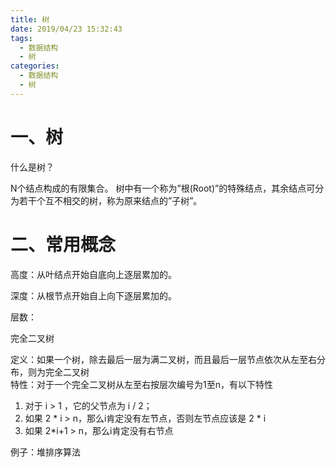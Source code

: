 ```yaml
---
title: 树
date: 2019/04/23 15:32:43
tags:
  - 数据结构
  - 树
categories:
  - 数据结构
  - 树
---
```


 

# 一、树

什么是树？

N个结点构成的有限集合。 树中有一个称为”根(Root)”的特殊结点，其余结点可分为若干个互不相交的树，称为原来结点的”子树”。



# 二、常用概念

高度：从叶结点开始自底向上逐层累加的。

深度：从根节点开始自上向下逐层累加的。

层数：

完全二叉树

定义：如果一个树，除去最后一层为满二叉树，而且最后一层节点依次从左至右分布，则为完全二叉树  
特性：对于一个完全二叉树从左至右按层次编号为1至n，有以下特性

1. 对于 i > 1 ，它的父节点为 i / 2；
2. 如果 2 * i > n，那么i肯定没有左节点，否则左节点应该是 2 * i
3. 如果 2*i+1 > n，那么i肯定没有右节点

例子：堆排序算法